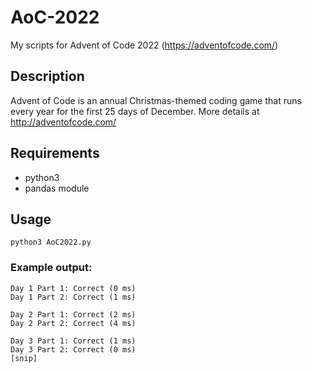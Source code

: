# AoC-2022
My scripts for Advent of Code 2022 (https://adventofcode.com/)

## Description
Advent of Code is an annual Christmas-themed coding game that runs every year for the first 25 days of December. More details at http://adventofcode.com/

## Requirements
* python3
* pandas module

## Usage
```python3 AoC2022.py```

### Example output:
```
Day 1 Part 1: Correct (0 ms)
Day 1 Part 2: Correct (1 ms)

Day 2 Part 1: Correct (2 ms)
Day 2 Part 2: Correct (4 ms)

Day 3 Part 1: Correct (1 ms)
Day 3 Part 2: Correct (0 ms)
[snip]
```
